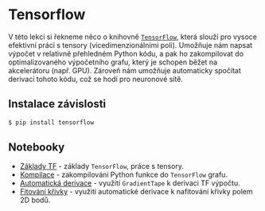 # Tensorflow
V této lekci si řekneme něco o knihovně [`TensorFlow`](https://www.tensorflow.org/), která slouží pro
vysoce efektivní práci s tensory (vícedimenzionálními poli). Umožňuje nám napsat výpočet v relativně
přehledném Python kódu, a pak ho zakompilovat do optimalizovaného výpočetního grafu, který je schopen
běžet na akcelerátoru (např. GPU). Zároveň nám umožňuje automaticky spočítat derivaci tohoto kódu,
což se hodí pro neuronové sítě.

## Instalace závislosti
```bash
$ pip install tensorflow
```

## Notebooky
- [Základy TF](tf-basics.ipynb) - základy `TensorFlow`, práce s tensory. 
- [Kompilace](tf-compilation.ipynb) - zakompilování Python funkce do `TensorFlow` grafu.
- [Automatická derivace](tf-autodiff.ipynb) - využití `GradientTape` k derivaci TF výpočtu.
- [Fitování křivky](tf-training.ipynb) - využití automatické derivace k nafitování křivky polem
2D bodů.
